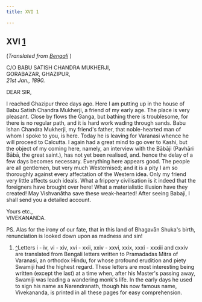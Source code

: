 ```yaml
---
title: XVI 1

---
```





  

  


## XVI [1](#fn1)

(*Translated from [Bengali](b6024e6016.pdf)* )

C/O BABU SATISH CHANDRA MUKHERJI,  
GORABAZAR, GHAZIPUR,  
*21st Jan., 1890.*

DEAR SIR,

I reached Ghazipur three days ago. Here I am putting up in the house of
Babu Satish Chandra Mukherji, a friend of my early age. The place is
very pleasant. Close by flows the Ganga, but bathing there is
troublesome, for there is no regular path, and it is hard work wading
through sands. Babu Ishan Chandra Mukherji, my friend's father, that
noble-hearted man of whom I spoke to you, is here. Today he is leaving
for Varanasi whence he will proceed to Calcutta. I again had a great
mind to go over to Kashi, but the object of my coming here, namely, an
interview with the Bābāji (Pavhāri Bābā, the great saint.), has not yet
been realised, and. hence the delay of a few days becomes necessary.
Everything here appears good. The people are all gentlemen, but very
much Westernised; and it is a pity I am so thoroughly against every
affectation of the Western idea. Only my friend very little affects such
ideals. What a frippery civilisation is it indeed that the foreigners
have brought over here! What a materialistic illusion have they created!
May Vishvanātha save these weak-hearted! After seeing Babaji, I shall
send you a detailed account.

Yours etc.,  
VIVEKANANDA.

  
PS. Alas for the irony of our fate, that in this land of Bhagavān
Shuka's birth, renunciation is looked down upon as madness and sin!

1.  [^](#txt1)Letters i - iv, vi - xiv, xvi - xxii, xxiv - xxvi, xxix,
    xxxi - xxxiii and cxxiv are translated from Bengali letters written
    to Pramadadas Mitra of Varanasi, an orthodox Hindu, for whose
    profound erudition and piety Swamiji had the highest regard. These
    letters are most interesting being written (except the last) at a
    time when, after his Master's passing away, Swamiji was leading a
    wandering monk's life. In the early days he used to sign his name as
    Narendranath, though his now famous name, Vivekananda, is printed in
    all these pages for easy comprehension.


